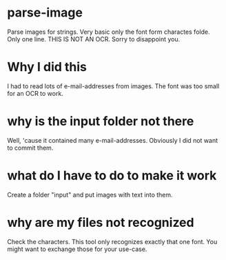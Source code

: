 # parse-image
Parse images for strings. Very basic only the font form charactes folde. Only one line.
THIS IS NOT AN OCR. Sorry to disappoint you.

# Why I did this
I had to read lots of e-mail-addresses from images. The font was too small
for an OCR to work.

# why is the input folder not there
Well, 'cause it contained many e-mail-addresses. Obviously I 
did not want to commit them. 

# what do I have to do to make it work
Create a folder "input" and put images with text into them.

# why are my files not recognized
Check the characters. This tool only recognizes exactly that one 
font. You might want to exchange those for your use-case. 

